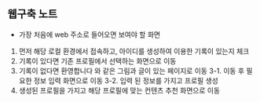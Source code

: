 ## 웹구축 노트

- 가장 처음에 web 주소로 들어오면 보여야 할 화면

1. 먼저 해당 로컬 환경에서 접속하고, 아이디를 생성하여 이용한 기록이 있는지 체크
2. 기록이 있다면 기존 프로필에서 선택하는 화면으로 이동
3. 기록이 없다면 환영합니다 와 같은 그림과 글이 있는 페이지로 이동 
	3-1. 이동 후 필요한 정보 입력 화면으로 이동
	3-2. 입력 된 정보를 가지고 프로필 생성
4.  생성된 프로필을 가지고 해당 프로필에 맞는 컨텐츠 추천 화면으로 이동